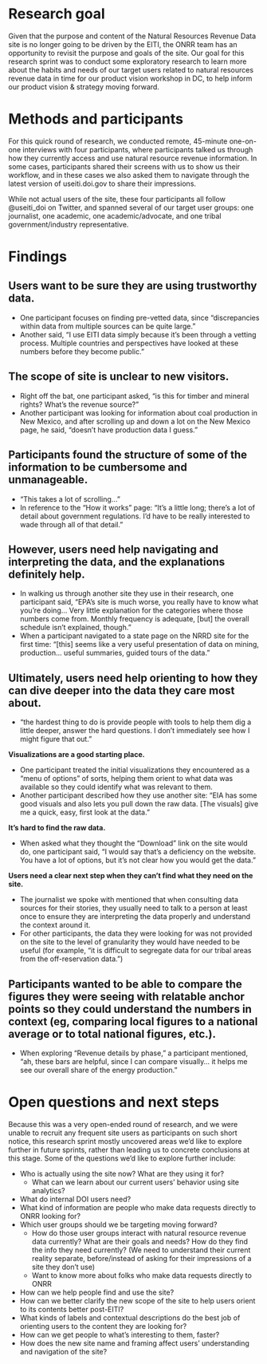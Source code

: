 # Research goal

Given that the purpose and content of the Natural Resources Revenue Data site is no longer going to be driven by the EITI, the ONRR team has an opportunity to revisit the purpose and goals of the site. Our goal for this research sprint was to conduct some exploratory research to learn more about the habits and needs of our target users related to natural resources revenue data in time for our product vision workshop in DC, to help inform our product vision & strategy moving forward.

# Methods and participants

For this quick round of research, we conducted remote, 45-minute one-on-one interviews with four participants, where participants talked us through how they currently access and use natural resource revenue information. In some cases, participants shared their screens with us to show us their workflow, and in these cases we also asked them to navigate through the latest version of useiti.doi.gov to share their impressions.

While not actual users of the site, these four participants all follow @useiti_doi on Twitter, and spanned several of our target user groups: one journalist, one academic, one academic/advocate, and one tribal government/industry representative. 

# Findings

## Users want to be sure they are using trustworthy data.
- One participant focuses on finding pre-vetted data, since “discrepancies within data from multiple sources can be quite large.”
- Another said, “I use EITI data simply because it’s been through a vetting process. Multiple countries and perspectives have looked at these numbers before they become public.”


## The scope of site is unclear to new visitors.
- Right off the bat, one participant asked, “is this for timber and mineral rights? What’s the revenue source?”
- Another participant was looking for information about coal production in New Mexico, and after scrolling up and down a lot on the New Mexico page, he said, “doesn’t have production data I guess.”


## Participants found the structure of some of the information to be cumbersome and unmanageable.
- “This takes a lot of scrolling...”
- In reference to the “How it works” page: “It’s a little long; there’s a lot of detail about government regulations. I’d have to be really interested to wade through all of that detail.”

## However, users need help navigating and interpreting the data, and the explanations definitely help. 

- In walking us through another site they use in their research, one participant said, “EPA’s site is much worse, you really have to know what you’re doing… Very little explanation for the categories where those numbers come from. Monthly frequency is adequate, [but] the overall schedule isn’t explained, though.”
- When a participant navigated to a state page on the NRRD site for the first time: “[this] seems like a very useful presentation of data on mining, production… useful summaries, guided tours of the data.”


## Ultimately, users need help orienting to how they can dive deeper into the data they care most about. 

- “the hardest thing to do is provide people with tools to help them dig a little deeper, answer the hard questions. I don’t immediately see how I might figure that out.”

**Visualizations are a good starting place.**

- One participant treated the initial visualizations they encountered as a “menu of options” of sorts, helping them orient to what data was available so they could identify what was relevant to them.
- Another participant described how they use another site: “EIA has some good visuals and also lets you pull down the raw data. [The visuals] give me a quick, easy, first look at the data.”

**It’s hard to find the raw data.**

- When asked what they thought the “Download” link on the site would do, one participant said, “I would say that’s a deficiency on the website. You have a lot of options, but it’s not clear how you would get the data.”

**Users need a clear next step when they can’t find what they need on the site.**
- The journalist we spoke with mentioned that when consulting data sources for their stories, they usually need to talk to a person at least once to ensure they are interpreting the data properly and understand the context around it. 
- For other participants, the data they were looking for was not provided on the site to the level of granularity they would have needed to be useful (for example, “it is difficult to segregate data for our tribal areas from the off-reservation data.”)


## Participants wanted to be able to compare the figures they were seeing with relatable anchor points so they could understand the numbers in context (eg, comparing local figures to a national average or to total national figures, etc.).
- When exploring “Revenue details by phase,” a participant mentioned, “ah, these bars are helpful, since I can compare visually… it helps me see our overall share of the energy production.”


# Open questions and next steps

Because this was a very open-ended round of research, and we were unable to recruit any frequent site users as participants on such short notice, this research sprint mostly uncovered areas we’d like to explore further in future sprints, rather than leading us to concrete conclusions at this stage. Some of the questions we’d like to explore further include:

- Who is actually using the site now? What are they using it for?
  - What can we learn about our current users’ behavior using site analytics? 
- What do internal DOI users need?
- What kind of information are people who make data requests directly to ONRR looking for? 
- Which user groups should we be targeting moving forward?
  - How do those user groups interact with natural resource revenue data currently? What are their goals and needs? How do they find the info they need currently? (We need to understand their current reality separate, before/instead of asking for their impressions of a site they don’t use)
  - Want to know more about folks who make data requests directly to ONRR
- How can we help people find and use the site?
- How can we better clarify the new scope of the site to help users orient to its contents better post-EITI?
- What kinds of labels and contextual descriptions do the best job of orienting users to the content they are looking for?
- How can we get people to what’s interesting to them, faster?
- How does the new site name and framing affect users’ understanding and navigation of the site?


